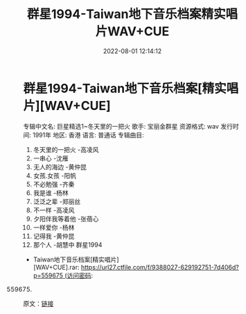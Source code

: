 ﻿---
title: 群星1994-Taiwan地下音乐档案精实唱片WAV+CUE
date: 2022-08-01 12:14:12
categories: WAV车载音乐、镜像
tags: 华语中文
---
# 群星1994-Taiwan地下音乐档案[精实唱片][WAV+CUE]

专辑中文名: 巨星精选1~冬天里的一把火
歌手: 宝丽金群星
资源格式: wav
发行时间: 1991年
地区: 香港
语言: 普通话
专辑曲目:
01. 冬天里的一把火 -高凌风
02. 一串心 -沈雁
03. 无人的海边 -黄仲昆
04. 女孩.女孩 -阳帆
05. 不必勉强 -齐秦
06. 我是谁 -杨林
07. 泛泛之辈 -郑丽丝
08. 不一样 -高凌风
09. 夕阳伴我等着他 -张蓓心
10. 一样爱你 -杨林
11. 记得我 -黄仲昆
12. 那个人 -胡慧中
群星1994
- Taiwan地下音乐档案[精实唱片][WAV+CUE].rar: https://url27.ctfile.com/f/9388027-629192751-7d406d?p=559675 (访问密码:
559675)
原文：[链接](https://blog.sina.com.cn/s/blog_1647c7e7601030yn1.html)